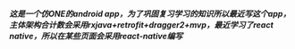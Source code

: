 ##### 这是一个仿ONE的android app，为了巩固复习学习的知识所以最近写这个app，主体架构合计数会采用rxjava+retrofit+dragger2+mvp，最近学习了react native，所以在某些页面会采用react-native编写
